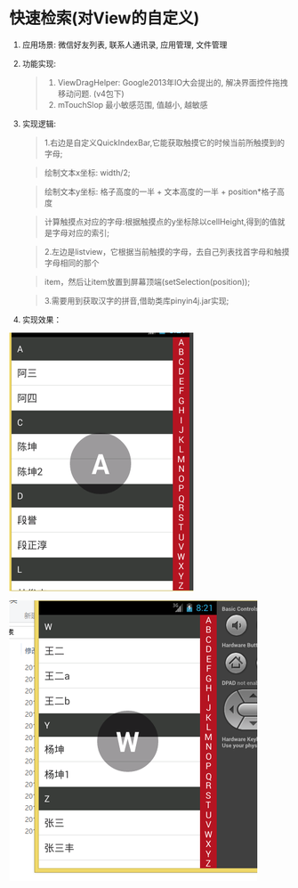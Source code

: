 # 快速检索(对View的自定义) 

1. 应用场景: 微信好友列表, 联系人通讯录, 应用管理, 文件管理
2. 功能实现:

   >  1. ViewDragHelper: Google2013年IO大会提出的,
   >   解决界面控件拖拽移动问题. (v4包下)
   >  2. mTouchSlop 最小敏感范围, 值越小, 越敏感

3. 实现逻辑:


   > 1.右边是自定义QuickIndexBar,它能获取触摸它的时候当前所触摸到的字母;
   
   > 绘制文本x坐标: width/2;
   
   > 绘制文本y坐标: 格子高度的一半 + 文本高度的一半 + position*格子高度
   
   > 计算触摸点对应的字母:根据触摸点的y坐标除以cellHeight,得到的值就是字母对应的索引;
   
   > 2.左边是listview，它根据当前触摸的字母，去自己列表找首字母和触摸字母相同的那个
   
   > item，然后让item放置到屏幕顶端(setSelection(position));
   
   > 3.需要用到获取汉字的拼音,借助类库pinyin4j.jar实现;
   
4. 实现效果：

![](/image/1.png)

![](/image/2.png)
